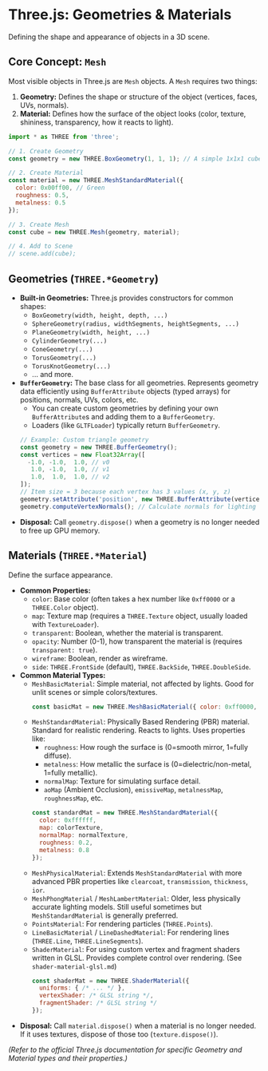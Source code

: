 # Three.js: Geometries & Materials

Defining the shape and appearance of objects in a 3D scene.

## Core Concept: `Mesh`

Most visible objects in Three.js are `Mesh` objects. A `Mesh` requires two things:

1.  **Geometry:** Defines the shape or structure of the object (vertices, faces, UVs, normals).
2.  **Material:** Defines how the surface of the object looks (color, texture, shininess, transparency, how it reacts to light).

```javascript
import * as THREE from 'three';

// 1. Create Geometry
const geometry = new THREE.BoxGeometry(1, 1, 1); // A simple 1x1x1 cube

// 2. Create Material
const material = new THREE.MeshStandardMaterial({
  color: 0x00ff00, // Green
  roughness: 0.5,
  metalness: 0.5
});

// 3. Create Mesh
const cube = new THREE.Mesh(geometry, material);

// 4. Add to Scene
// scene.add(cube);
```

## Geometries (`THREE.*Geometry`)

*   **Built-in Geometries:** Three.js provides constructors for common shapes:
    *   `BoxGeometry(width, height, depth, ...)`
    *   `SphereGeometry(radius, widthSegments, heightSegments, ...)`
    *   `PlaneGeometry(width, height, ...)`
    *   `CylinderGeometry(...)`
    *   `ConeGeometry(...)`
    *   `TorusGeometry(...)`
    *   `TorusKnotGeometry(...)`
    *   ... and more.
*   **`BufferGeometry`:** The base class for all geometries. Represents geometry data efficiently using `BufferAttribute` objects (typed arrays) for positions, normals, UVs, colors, etc.
    *   You can create custom geometries by defining your own `BufferAttribute`s and adding them to a `BufferGeometry`.
    *   Loaders (like `GLTFLoader`) typically return `BufferGeometry`.
    ```javascript
    // Example: Custom triangle geometry
    const geometry = new THREE.BufferGeometry();
    const vertices = new Float32Array([
      -1.0, -1.0,  1.0, // v0
       1.0, -1.0,  1.0, // v1
       1.0,  1.0,  1.0, // v2
    ]);
    // Item size = 3 because each vertex has 3 values (x, y, z)
    geometry.setAttribute('position', new THREE.BufferAttribute(vertices, 3));
    geometry.computeVertexNormals(); // Calculate normals for lighting
    ```
*   **Disposal:** Call `geometry.dispose()` when a geometry is no longer needed to free up GPU memory.

## Materials (`THREE.*Material`)

Define the surface appearance.

*   **Common Properties:**
    *   `color`: Base color (often takes a hex number like `0xff0000` or a `THREE.Color` object).
    *   `map`: Texture map (requires a `THREE.Texture` object, usually loaded with `TextureLoader`).
    *   `transparent`: Boolean, whether the material is transparent.
    *   `opacity`: Number (0-1), how transparent the material is (requires `transparent: true`).
    *   `wireframe`: Boolean, render as wireframe.
    *   `side`: `THREE.FrontSide` (default), `THREE.BackSide`, `THREE.DoubleSide`.
*   **Common Material Types:**
    *   `MeshBasicMaterial`: Simple material, not affected by lights. Good for unlit scenes or simple colors/textures.
        ```javascript
        const basicMat = new THREE.MeshBasicMaterial({ color: 0xff0000, map: texture });
        ```
    *   `MeshStandardMaterial`: Physically Based Rendering (PBR) material. Standard for realistic rendering. Reacts to lights. Uses properties like:
        *   `roughness`: How rough the surface is (0=smooth mirror, 1=fully diffuse).
        *   `metalness`: How metallic the surface is (0=dielectric/non-metal, 1=fully metallic).
        *   `normalMap`: Texture for simulating surface detail.
        *   `aoMap` (Ambient Occlusion), `emissiveMap`, `metalnessMap`, `roughnessMap`, etc.
        ```javascript
        const standardMat = new THREE.MeshStandardMaterial({
          color: 0xffffff,
          map: colorTexture,
          normalMap: normalTexture,
          roughness: 0.2,
          metalness: 0.8
        });
        ```
    *   `MeshPhysicalMaterial`: Extends `MeshStandardMaterial` with more advanced PBR properties like `clearcoat`, `transmission`, `thickness`, `ior`.
    *   `MeshPhongMaterial` / `MeshLambertMaterial`: Older, less physically accurate lighting models. Still useful sometimes but `MeshStandardMaterial` is generally preferred.
    *   `PointsMaterial`: For rendering particles (`THREE.Points`).
    *   `LineBasicMaterial` / `LineDashedMaterial`: For rendering lines (`THREE.Line`, `THREE.LineSegments`).
    *   `ShaderMaterial`: For using custom vertex and fragment shaders written in GLSL. Provides complete control over rendering. (See `shader-material-glsl.md`)
        ```javascript
        const shaderMat = new THREE.ShaderMaterial({
          uniforms: { /* ... */ },
          vertexShader: /* GLSL string */,
          fragmentShader: /* GLSL string */
        });
        ```
*   **Disposal:** Call `material.dispose()` when a material is no longer needed. If it uses textures, dispose of those too (`texture.dispose()`).

*(Refer to the official Three.js documentation for specific Geometry and Material types and their properties.)*